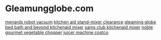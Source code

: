 # Gleamungglobe.com

<a href="https://gleamingglobe.com/menards-robot-vacuum/">menards robot vacuum</a>
<a href="https://gleamingglobe.com/kitchen-aid-stand-mixer-clearance/">kitchen aid stand-mixer clearance</a>
<a href="https://gleamingglobe.com/">gleaming globe</a>
<a href="https://gleamingglobe.com/bed-bath-and-beyond-kitchenaid-mixer/">bed bath and beyond kitchenaid mixer</a>
<a href="https://gleamingglobe.com/sams-club-kitchenaid-mixer/">sams club kitchenaid mixer</a>
<a href="https://gleamingglobe.com/noble-gourmet-vegetable-chopper/">noble gourmet vegetable chopper</a>
<a href="https://gleamingglobe.com/juicer-machine-costco/">juicer machine costco</a>
